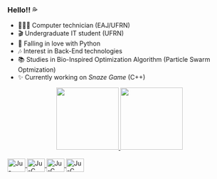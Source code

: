 ### Hello!! 💦
- 👩🏾‍🎓 Computer technician (EAJ/UFRN)
- 🎬 Undergraduate IT student (UFRN)
- 🌱 Falling in love with Python
- 🎶 Interest in Back-End technologies 
- 📚 Studies in Bio-Inspired Optimization Algorithm (Particle Swarm Optmization)
- ✨ Currently working on _Snaze Game_ (C++)

<div align="center">
  <a href="https://github.com/julianasantiago100">
  <img height="140em" src="https://github-readme-stats.vercel.app/api?username=julianasantiago100&show_icons=true&theme=dracula&include_all_commits=true&count_private=true"/>
  <img height="140em" src="https://github-readme-stats.vercel.app/api/top-langs/?username=julianasantiago100&layout=compact&langs_count=7&theme=dracula"/>
</div>
  
  <div style="display: inline_block"><br>
  <img align="center" alt="Ju-Java" height="30" width="40" src="https://cdn.jsdelivr.net/gh/devicons/devicon/icons/java/java-original.svg">
  <img align="center" alt="Ju-C" height="30" width="40" src="https://cdn.jsdelivr.net/gh/devicons/devicon/icons/c/c-original.svg">
  <img align="center" alt="Ju-C" height="30" width="40" src="https://cdn.jsdelivr.net/gh/devicons/devicon/icons/python/python-original.svg">
  <img align="center" alt="Ju-C" height="30" width="40" src="https://cdn.jsdelivr.net/gh/devicons/devicon/icons/cplusplus/cplusplus-original.svg">
  </div>
  
 ##
